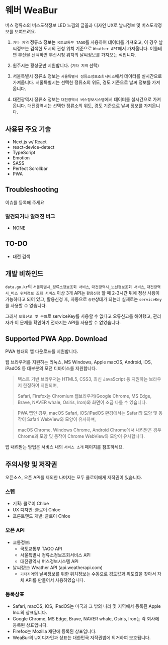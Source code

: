 # 웨버 WeaBur

버스 정류소의 버스도착정보 LED 느낌의 글꼴과 디자인 UX로 날씨정보 및 버스도착정보를 보여드려요.

1. `기타 지역` 정류소 정보는 `국토교통부 TAGO`를 사용하여 데이터를 가져오고,
   이 경우 날씨정보는 검색한 도시의 관청 위치 기준으로 `Weather API`에서 가져옵니다.
   이를테면 부산을 선택하면 부산시청 위치의 날씨정보를 가져오는 식입니다.

2. 원주시는 횡성군만 지원합니다. (`기타 지역` 선택)

3. 서울특별시 정류소 정보는 `서울특별시 정류소정보조회서비스`에서 데이터를 실시간으로 가져옵니다.
   서울특별시는 선택한 정류소의 위도, 경도 기준으로 날씨 정보를 가져옵니다.

4. 대전광역시 정류소 정보는 `대전광역시 버스정보시스템`에서 데이터를 실시간으로 가져옵니다.
   대전광역시는 선택한 정류소의 위도, 경도 기준으로 날씨 정보를 가져옵니다.

## 사용된 주요 기술

- Next.js w/ React
- react-device-detect
- TypeScript
- Emotion
- SASS
- Perfect Scrollbar
- PWA

## Troubleshooting

이슈를 등록해 주세요

### 발견되거나 알려진 버그

- NONE

## TO-DO

- 대전 검색

## 개발 비하인드

`data.go.kr`의 `서울특별시_정류소정보조회 서비스`, `대전광역시_노선정보조회 서비스`, `대전광역시_버스 위치정보 조회 서비스` 이상 3개 API는 `활용신청` 할 때 2-3시간 뒤에 정상 사용이 가능하다고 되어 있고, 활용신청 후, 자동으로 `승인`상태가 되는데 실제로는 `serviceKey`를 사용할 수 없습니다.

그래서 `오류신고 및 문의`로 serviceKey를 사용할 수 없다고 오류신고를 해야했고, 관리자가 이 문제를 확인하기 전까지는 API를 사용할 수 없었습니다.

## Supported PWA App. Download

PWA 형태의 앱 다운로드를 지원합니다.

웹 브라우저를 지원하는 리눅스, MS Windows, Apple macOS, Android, iOS, iPadOS 등 대부분의 모던 디바이스를 지원합니다.

> 텍스트 기반 브라우저는 HTML5, CSS3, 최신 JavaScript 등 지원하는 브라우저 한정하여 지원되며,
>
> Safari, Firefox는 Chromium 웹브라우저(Google Chrome, MS Edge, Brave, NAVER whale, Osiris, Iron)와 화면이 조금 다를 수 있습니다.

> PWA 앱인 경우, macOS Safari, iOS/iPadOS 환경에서는 Safari와 모양 및 동작이 Safari WebView와 모양이 유사하며,
>
> macOS Chrome, Windows Chrome, Android Chrome에서 내려받은 경우 Chrome과 모양 및 동작이 Chrome WebView와 모양이 유사합니다.

앱 내려받는 방법은 서비스 내의 `서비스 소개` 페이지를 참조하세요.

## 주의사항 및 저작권

오픈소스, 오픈 API를 제외한 나머지는 모두 클로이에게 저작권이 있습니다.

### 스텝

- 기획: 클로이 Chloe
- UX 디자인: 클로이 Chloe
- 프론트엔드 개발: 클로이 Chloe

### 오픈 API

- 교통정보:
  - 국토교통부 TAGO API
  - 서울특별시 정류소정보조회서비스 API
  - 대전광역시 버스정보시스템 API
- 날씨정보: Weather API (api.weatherapi.com)
  - `기타지역`의 날씨정보를 위한 위치정보는 수동으로 경도값과 위도값을 찾아서 자체 API를 만들어서 사용하였습니다.

### 등록상표

- Safari, macOS, iOS, iPadOS는 미국과 그 밖의 나라 및 지역에서 등록된 Apple Inc.의 상표입니다.
- Google Chrome, MS Edge, Brave, NAVER whale, Osiris, Iron는 각 회사에 등록된 상표입니다.
- Firefox는 Mozilla 재단에 등록된 상표입니다.
- WeaBur의 UX 디자인과 상표는 대한민국 저작권법에 의거하여 보호됩니다.
